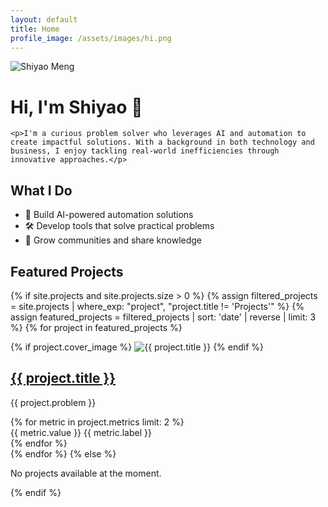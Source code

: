 ```yaml
---
layout: default
title: Home
profile_image: /assets/images/hi.png
---
```


<div class="profile-header">
  <img src="{{ '/assets/images/hi.png' | relative_url }}" alt="Shiyao Meng" class="profile-image">
  <div class="profile-content">
    <h1>Hi, I'm Shiyao 👋</h1>

    <p>I'm a curious problem solver who leverages AI and automation to create impactful solutions. With a background in both technology and business, I enjoy tackling real-world inefficiencies through innovative approaches.</p>

  </div>
</div>

## What I Do

- 🤖 Build AI-powered automation solutions
- 🛠️ Develop tools that solve practical problems
- 🌱 Grow communities and share knowledge

## Featured Projects

{% if site.projects and site.projects.size > 0 %}
{% assign filtered_projects = site.projects | where_exp: "project", "project.title != 'Projects'" %}
{% assign featured_projects = filtered_projects | sort: 'date' | reverse | limit: 3 %}
{% for project in featured_projects %}

<div class="project-preview">
<div class="project-image">
{% if project.cover_image %}
<img src="{{ project.cover_image | relative_url }}" alt="{{ project.title }}">
{% endif %}
</div>
<div class="project-content">
<h2><a href="{{ project.url | relative_url }}">{{ project.title }}</a></h2>
<p>{{ project.problem }}</p>
<div class="metrics-preview">
{% for metric in project.metrics limit: 2 %}
<div class="metric">
<span class="value">{{ metric.value }}</span>
<span class="label">{{ metric.label }}</span>
</div>
{% endfor %}
</div>
</div>
</div>
{% endfor %}
{% else %}

  <p>No projects available at the moment.</p>
{% endif %}
